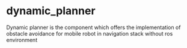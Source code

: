 # dynamic_planner

Dynamic planner is the component which offers the implementation of obstacle avoidance for mobile robot in navigation stack without ros environment
